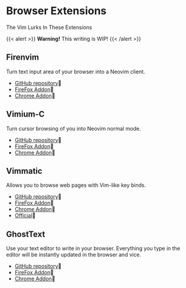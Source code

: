 # Browser Extensions

The Vim Lurks In These Extensions 

{{< alert >}}
**Warning!** This writing is WIP!
{{< /alert >}}

## Firenvim

Turn text input area of your browser into a Neovim client.

- [GitHub repository](https://github.com/glacambre/firenvim):link:
- [FireFox Addon](https://addons.mozilla.org/en-US/firefox/addon/firenvim/):link:
- [Chrome Addon](https://chrome.google.com/webstore/detail/firenvim/egpjdkipkomnmjhjmdamaniclmdlobbo):link:

## Vimium-C

Turn cursor browsing of you into Neovim normal mode.

- [GitHub repository](https://github.com/gdh1995/vimium-c):link:
- [FireFox Addon](https://addons.mozilla.org/en-US/firefox/addon/vimium-c/):link:
- [Chrome Addon](https://chrome.google.com/webstore/detail/vimium-c-all-by-keyboard/hfjbmagddngcpeloejdejnfgbamkjaeg):link:

## Vimmatic

 Allows you to browse web pages with Vim-like key binds.

- [GitHub repository](https://github.com/ueokande/vimmatic):link:
- [FireFox Addon](https://addons.mozilla.org/en-US/firefox/addon/vimmatic/):link:
- [Chrome Addon](https://chrome.google.com/webstore/detail/vimmatic/pghmfgnakhjiphmlcnhfpgopkcjhiedc):link:
- [Official](https://ueokande.github.io/vimmatic/):link:

## GhostText

Use your text editor to write in your browser. Everything you type in the editor will be instantly updated in the browser and vice.

- [GitHub repository](https://github.com/fregante/GhostText):link:
- [FireFox Addon](https://addons.mozilla.org/en-US/firefox/addon/ghosttext/):link:
- [Chrome Addon](https://chrome.google.com/webstore/detail/ghosttext/godiecgffnchndlihlpaajjcplehddca):link:

